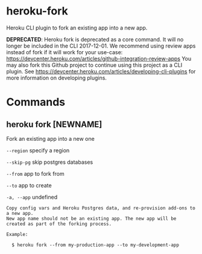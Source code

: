 heroku-fork
===========

Heroku CLI plugin to fork an existing app into a new app.

**DEPRECATED**: Heroku fork is deprecated as a core command. It will no longer be included in the CLI 2017-12-01.
We recommend using review apps instead of fork if it will work for your use-case: https://devcenter.heroku.com/articles/github-integration-review-apps
You may also fork this Github project to continue using this project as a CLI plugin. See https://devcenter.heroku.com/articles/developing-cli-plugins for more information on developing plugins.

Commands
========

heroku fork [NEWNAME]
---------------------

Fork an existing app into a new one

`--region` specify a region

`--skip-pg` skip postgres databases

`--from` app to fork from

`--to` app to create

`-a, --app` undefined

```
Copy config vars and Heroku Postgres data, and re-provision add-ons to a new app.
New app name should not be an existing app. The new app will be created as part of the forking process.

Example:

  $ heroku fork --from my-production-app --to my-development-app
```
